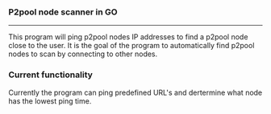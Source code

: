 ### P2pool node scanner in GO
-------------------------
This program will ping p2pool nodes IP addresses to find a p2pool node close to the user.
It is the goal of the program to automatically find p2pool nodes to scan by connecting to other nodes.

### Current functionality
Currently the program can ping predefined URL's and dertermine what node has the lowest ping time.